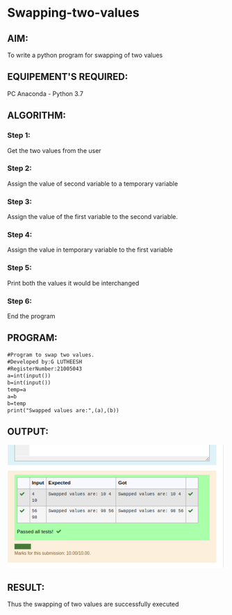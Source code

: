 # Swapping-two-values
## AIM:
To write a python program for swapping of two values
## EQUIPEMENT'S REQUIRED: 
PC
Anaconda - Python 3.7
## ALGORITHM: 
### Step 1:
Get the two values from the user
### Step 2: 
Assign the value of second variable to a temporary variable 
### Step 3: 
Assign the value of the first variable to the second variable.
### Step 4:  
Assign the value in temporary variable to the first variable
### Step 5: 
Print both the values it would be interchanged
### Step 6: 
End the program
## PROGRAM:
```
#Program to swap two values.
#Developed by:G LUTHEESH 
#RegisterNumber:21005043
a=int(input())
b=int(input())
temp=a
a=b
b=temp
print("Swapped values are:",(a),(b))
```

## OUTPUT:
![output](output.png)


## RESULT:
Thus the swapping of two values are successfully executed



